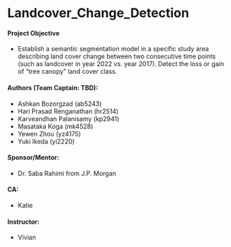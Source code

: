 # Landcover_Change_Detection

#### Project Objective
- Establish a semantic segmentation model in a specific study area describing land cover change between two consecutive time points (such as
landcover in year 2022 vs. year 2017). Detect the loss or gain of “tree canopy” land cover class.

####  Authors (Team Captain: TBD):
+ Ashkan Bozorgzad (ab5243)
+ Hari Prasad Renganathan (hr2514)
+ Karveandhan Palanisamy (kp2941)
+ Masataka Koga (mk4528)
+ Yewen Zhou (yz4175)
+ Yuki Ikeda (yi2220)

####  Sponsor/Mentor:
- Dr. Saba Rahimi from J.P. Morgan 

####  CA:
- Katie

####  Instructor:
- Vivian
